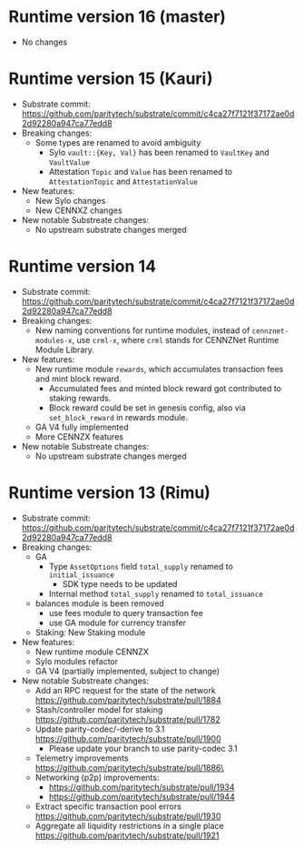 # Runtime version 16 (master)
- No changes

# Runtime version 15 (Kauri)
- Substrate commit: https://github.com/paritytech/substrate/commit/c4ca27f7121f37172ae0d2d92280a947ca77edd8
- Breaking changes:
	- Some types are renamed to avoid ambiguity
		- Sylo `vault::{Key, Val}` has been renamed to `VaultKey` and `VaultValue`
		- Attestation `Topic` and `Value` has been renamed to `AttestationTopic` and `AttestationValue`
- New features:
	- New Sylo changes
	- New CENNXZ changes
- New notable Substreate changes:
	- No upstream substrate changes merged

# Runtime version 14
- Substrate commit: https://github.com/paritytech/substrate/commit/c4ca27f7121f37172ae0d2d92280a947ca77edd8
- Breaking changes:
	- New naming conventions for runtime modules, instead of `cennznet-modules-x`, use `crml-x`, where `crml` stands for CENNZNet Runtime Module Library.
- New features:
	- New runtime module `rewards`, which accumulates transaction fees and mint block reward.
		- Accumulated fees and minted block reward got contributed to staking rewards.
		- Block reward could be set in genesis config, also via `set_block_reward` in rewards module.
	- GA V4 fully implemented
	- More CENNZX features
- New notable Substreate changes:
	- No upstream substrate changes merged

# Runtime version 13 (Rimu)
- Substrate commit: https://github.com/paritytech/substrate/commit/c4ca27f7121f37172ae0d2d92280a947ca77edd8
- Breaking changes:
	- GA
		- Type `AssetOptions` field `total_supply` renamed to `initial_issuance`
			- SDK type needs to be updated
		- Internal method `total_supply` renamed to `total_issuance`
	- balances module is been removed
		- use fees module to query transaction fee
		- use GA module for currency transfer
	- Staking: New Staking module
- New features:
	- New runtime module CENNZX
	- Sylo modules refactor
	- GA V4 (partially implemented, subject to change)
- New notable Substreate changes:
	- Add an RPC request for the state of the network https://github.com/paritytech/substrate/pull/1884
	- Stash/controller model for staking https://github.com/paritytech/substrate/pull/1782
	- Update parity-codec/-derive to 3.1 https://github.com/paritytech/substrate/pull/1900
		- Please update your branch to use parity-codec 3.1
	- Telemetry improvements https://github.com/paritytech/substrate/pull/1886\
	- Networking (p2p) improvements:
		- https://github.com/paritytech/substrate/pull/1934
		- https://github.com/paritytech/substrate/pull/1944
	- Extract specific transaction pool errors https://github.com/paritytech/substrate/pull/1930
	- Aggregate all liquidity restrictions in a single place https://github.com/paritytech/substrate/pull/1921
